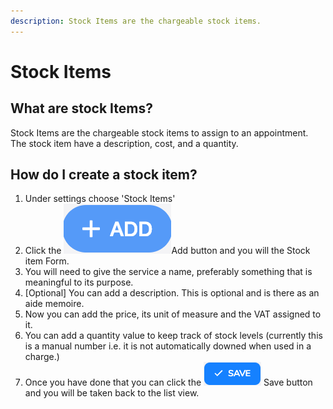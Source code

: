 ```yaml
---
description: Stock Items are the chargeable stock items.
---
```


# Stock Items

## What are stock Items?

Stock Items are the chargeable stock items to assign to an appointment. The stock item have a description, cost, and a quantity.

## How do I create a stock item?

1. Under settings choose 'Stock Items'
2. Click the ![](../../.gitbook/assets/screenshot-2019-01-23-at-13.22.51.png)Add button and you will the Stock item Form.
3. You will need to give the service a name, preferably something that is meaningful to its purpose.
4. \[Optional\] You can add a description. This is optional and is there as an aide memoire.
5. Now you can add the price, its unit of measure and the VAT assigned to it.
6. You can add a quantity value to keep track of stock levels \(currently this is a manual number i.e. it is not automatically downed when used in a charge.\)
7. Once you have done that you can click the ![](../../.gitbook/assets/screenshot-2019-03-21-at-12.58.35.png) Save button and you will be taken back to the list view.

